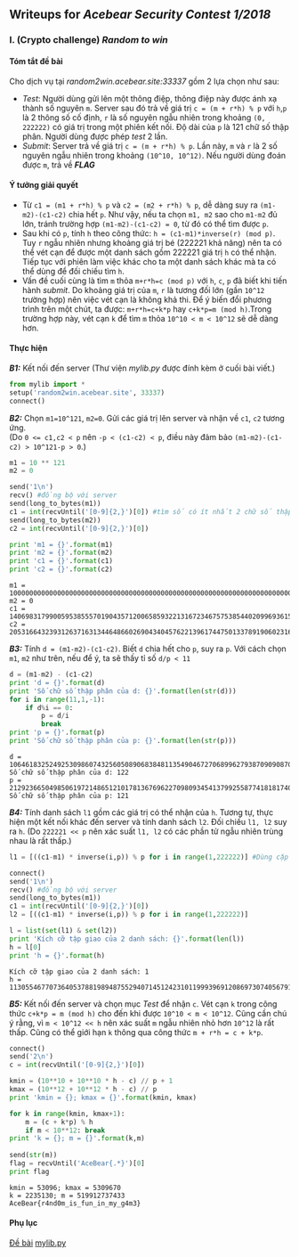 
## Writeups for _Acebear Security Contest 1/2018_
### I. (Crypto challenge) _Random to win_
#### Tóm tắt đề bài
Cho dịch vụ tại _random2win.acebear.site:33337_ gồm 2 lựa chọn như sau:
- _Test_:
Người dùng gửi lên một thông điệp, thông điệp này được ánh xạ thành số nguyên `m`. Server sau đó trả về giá trị `c = (m + r*h) % p` với `h`,`p` là 2 thông số cố định, `r` là số nguyên ngẫu nhiên trong khoảng `(0, 222222)` có giá trị trong một phiên kết nối. Độ dài của `p` là 121 chữ số thập phân. Người dùng được phép _test_ 2 lần.
- _Submit_:
Server trả về giá trị `c = (m + r*h) % p`. Lần này, `m` và `r` là 2 số nguyên ngẫu nhiên trong khoảng `(10^10, 10^12)`. Nếu người dùng đoán được `m`, trả về _**FLAG**_

#### Ý tưởng giải quyết

- Từ `c1 = (m1 + r*h) % p` và `c2 = (m2 + r*h) % p`, dễ dàng suy ra `(m1-m2)-(c1-c2)` chia hết `p`. Như vậy, nếu ta chọn `m1, m2` sao cho `m1-m2` đủ lớn, tránh trường hợp `(m1-m2)-(c1-c2) = 0`, từ đó có thể tìm được `p`.  
- Sau khi có `p`, tính `h` theo công thức: `h = (c1-m1)*inverse(r) (mod p)`. Tuy `r` ngẫu nhiên nhưng khoảng giá trị bé (222221 khả năng) nên ta có thể vét cạn để được một danh sách gồm 222221 giá trị `h` có thể nhận. Tiếp tục với phiên làm việc khác cho ta một danh sách khác mà ta có thể dùng để đối chiếu tìm `h`.  
- Vấn đề cuối cùng là tìm `m` thỏa `m+r*h=c (mod p)` với `h`, `c`, `p` đã biết khi tiến hành _submit_. Do khoảng giá trị của `m`, `r` là tương đối lớn (gần `10^12` trường hợp) nên việc vét cạn là không khả thi. Để ý biến đổi phương trình trên một chút, ta được: `m+r*h=c+k*p` hay `c+k*p=m (mod h)`.Trong trường hợp này, vét cạn `k` để tìm `m` thỏa `10^10 < m < 10^12` sẽ dễ dàng hơn.

#### Thực hiện
**_B1:_** Kết nối đến server
(Thư viện _mylib.py_ được đính kèm ở cuối bài viết.)


```python
from mylib import *
setup('random2win.acebear.site', 33337)
connect()
```

**_B2:_** Chọn `m1=10^121`, `m2=0`. Gửi các giá trị lên server và nhận về `c1`, `c2` tương ứng.  
(Do `0 <= c1,c2 < p` nên `-p < (c1-c2) < p`, điều này đảm bảo `(m1-m2)-(c1-c2) > 10^121-p > 0`.)


```python
m1 = 10 ** 121
m2 = 0

send('1\n')
recv() #đồng bộ với server
send(long_to_bytes(m1))
c1 = int(recvUntil('[0-9]{2,}')[0]) #tìm số có ít nhất 2 chữ số thập phân trong dữ liệu nhận về
send(long_to_bytes(m2))
c2 = int(recvUntil('[0-9]{2,}')[0])

print 'm1 = {}'.format(m1)
print 'm2 = {}'.format(m2)
print 'c1 = {}'.format(c1)
print 'c2 = {}'.format(c2)

```

    m1 = 10000000000000000000000000000000000000000000000000000000000000000000000000000000000000000000000000000000000000000000000000
    m2 = 0
    c1 = 1406983179900595385557019043571200658593221316723467575385440209969361576788258556848199116579383488438389695494221175253
    c2 = 2053166432393126371631344648660269043404576221396174475013378919060231677937183357398459728832478957505759781250473282058
    

**_B3:_** Tính `d = (m1-m2)-(c1-c2)`. Biết `d` chia hết cho `p`, suy ra `p`. Với cách chọn `m1`, `m2` như trên, nếu để ý, ta sẽ thấy tỉ số `d/p < 11`


```python
d = (m1-m2) - (c1-c2)
print 'd = {}'.format(d)
print 'Số chữ số thập phân của d: {}'.format(len(str(d)))
for i in range(11,1,-1):
    if d%i == 0:
        p = d/i
        break
print 'p = {}'.format(p)
print 'Số chữ số thập phân của p: {}'.format(len(str(p)))
```

    d = 10646183252492530986074325605089068384811354904672706899627938709090870101148924800550260612253095469067370085756252106805
    Số chữ số thập phân của d: 122
    p = 2129236650498506197214865121017813676962270980934541379925587741818174020229784960110052122450619093813474017151250421361
    Số chữ số thập phân của p: 121
    

**_B4:_** Tính danh sách `l1` gồm các giá trị có thể nhận của `h`. Tương tự, thực hiện một kết nối khác đến server và tính danh sách `l2`. Đối chiếu `l1, l2` suy ra `h`. (Do `222221 << p` nên xác suất `l1, l2` có các phần tử ngẫu nhiên trùng nhau là rất thấp.)


```python
l1 = [((c1-m1) * inverse(i,p)) % p for i in range(1,222222)] #Dùng cặp c2, m2 cũng cho kết quả tương tự

connect()
send('1\n')
recv() #đồng bộ với server
send(long_to_bytes(m1))
c1 = int(recvUntil('[0-9]{2,}')[0])
l2 = [((c1-m1) * inverse(i,p)) % p for i in range(1,222222)]

l = list(set(l1) & set(l2))
print 'Kích cỡ tập giao của 2 danh sách: {}'.format(len(l))
h = l[0]
print 'h = {}'.format(h)
```

    Kích cỡ tập giao của 2 danh sách: 1
    h = 11305546770736405378819894875529407145124231011999396912086973074056791191623579252993880901245430834195596982773094
    

**_B5:_** Kết nối đến server và chọn mục _Test_ để nhận `c`. Vét cạn `k` trong công thức `c+k*p = m (mod h)` cho đến khi được `10^10 < m < 10^12`. Cũng cần chú ý rằng, vì `m < 10^12 << h` nên xác suất `m` ngẫu nhiên nhỏ hơn `10^12` là rất thấp. Cũng có thể giới hạn `k` thông qua công thức `m + r*h = c + k*p`.


```python
connect()
send('2\n')
c = int(recvUntil('[0-9]{2,}')[0])

kmin = (10**10 + 10**10 * h - c) // p + 1
kmax = (10**12 + 10**12 * h - c) // p
print 'kmin = {}; kmax = {}'.format(kmin, kmax)

for k in range(kmin, kmax+1):
    m = (c + k*p) % h
    if m < 10**12: break
print 'k = {}; m = {}'.format(k,m)
        
send(str(m))
flag = recvUntil('AceBear{.*}')[0]
print flag
```

    kmin = 53096; kmax = 5309670
    k = 2235130; m = 519912737433
    AceBear{r4nd0m_is_fun_in_my_g4m3}
    
#### Phụ lục
[Đề bài](./random2win.tar.gz)
[mylib.py](./mylib.py)